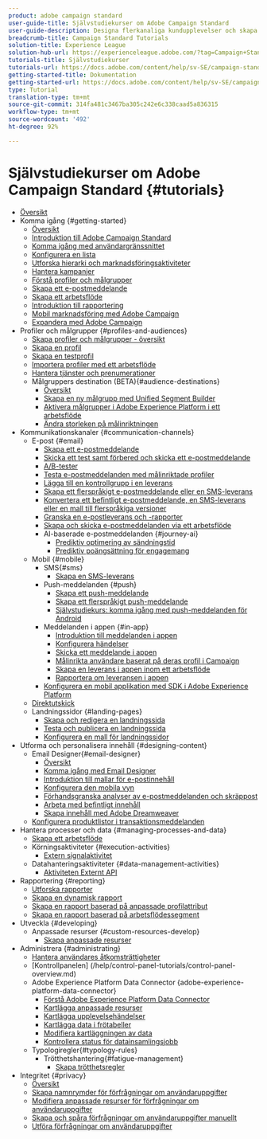 ```yaml
---
product: adobe campaign standard
user-guide-title: Självstudiekurser om Adobe Campaign Standard
user-guide-description: Designa flerkanaliga kundupplevelser och skapa en miljö för visuell kampanjsamordning, interaktionshantering i realtid och flerkanalsmarknadsföring.
breadcrumb-title: Campaign Standard Tutorials
solution-title: Experience League
solution-hub-url: https://experienceleague.adobe.com/?tag=Campaign+Standard#recommended/solutions/campaign
tutorials-title: Självstudiekurser
tutorials-url: https://docs.adobe.com/content/help/sv-SE/campaign-standard-learn/tutorials/overview.html
getting-started-title: Dokumentation
getting-started-url: https://docs.adobe.com/content/help/sv-SE/campaign-standard/using/campaign-standard-home.html
type: Tutorial
translation-type: tm+mt
source-git-commit: 314fa481c3467ba305c242e6c338caad5a836315
workflow-type: tm+mt
source-wordcount: '492'
ht-degree: 92%

---
```



# Självstudiekurser om Adobe Campaign Standard {#tutorials}

+ [Översikt](/help/overview.md)
+ Komma igång {#getting-started}
   + [Översikt](/help/getting-started/getting-started-overview.md)
   + [Introduktion till Adobe Campaign Standard](/help/getting-started/adobe-campaign-standard-introduction.md)
   + [Komma igång med användargränssnittet](/help/getting-started/getting-started-with-the-ui.md)
   + [Konfigurera en lista](/help/getting-started/configure-a-list.md)
   + [Utforska hierarki och marknadsföringsaktiviteter](/help/getting-started/explore-hierarchy-and-marketing-activities.md)
   + [Hantera kampanjer](/help/getting-started/managing-campaigns.md)
   + [Förstå profiler och målgrupper](/help/getting-started/understanding-profiles-and-audiences.md)
   + [Skapa ett e-postmeddelande](https://docs.adobe.com/content/help/sv-SE/campaign-standard-learn/tutorials/communication-channels/email/create-email-from-homepage.html)
   + [Skapa ett arbetsflöde](/help/managing-processes-and-data/create-workflow.md)
   + [Introduktion till rapportering](/help/getting-started/reporting-with-adobe-campaign-introduction.md)
   + [Mobil marknadsföring med Adobe Campaign](/help/getting-started/mobile-marketing-with-adobe-campaign.md)
   + [Expandera med Adobe Campaign](/help/getting-started/growing-with-adobe-campaign.md)
+ Profiler och målgrupper {#profiles-and-audiences}
   + [Skapa profiler och målgrupper - översikt](/help/profiles-and-audiences/creating-profiles-and-audiences.md)
   + [Skapa en profil](/help/profiles-and-audiences/creating-a-profile.md)
   + [Skapa en testprofil](/help/profiles-and-audiences/test-profiles.md)
   + [Importera profiler med ett arbetsflöde](/help/managing-processes-and-data/importing-profiles.md)
   + [Hantera tjänster och prenumerationer](/help/managing-processes-and-data/services-and-subscriptions.md)
   + Målgruppers destination (BETA){#audience-destinations}
      + [Översikt](/help/profiles-and-audiences/audience-destinations/audience-destinations-overview.md)
      + [Skapa en ny målgrupp med Unified Segment Builder](/help/profiles-and-audiences/audience-destinations/creating-audiences-using-segment-builder.md)
      + [Aktivera målgrupper i Adobe Experience Platform i ett arbetsflöde](/help/profiles-and-audiences/audience-destinations/activating-aep-audiences.md)
      + [Ändra storleken på målinriktningen](/help/profiles-and-audiences/audience-destinations/changing-targeting-dimension.md)
+ Kommunikationskanaler {#communication-channels}
   + E-post {#email}
      + [Skapa ett e-postmeddelande](/help/communication-channels/email/create-email-from-homepage.md)
      + [Skicka ett test samt förbered och skicka ett e-postmeddelande](/help/communication-channels/email/sending-test-preparing-sending-email.md)
      + [A/B-tester](/help/communication-channels/email/a-b-testing.md)
      + [Testa e-postmeddelanden med målinriktade profiler](/help/communication-channels/email/profile-substitution.md)
      + [Lägga till en kontrollgrupp i en leverans](/help/communication-channels/email/control-groups.md)
      + [Skapa ett flerspråkigt e-postmeddelande eller en SMS-leverans](/help/communication-channels/create-multilingual-deliveries.md)
      + [Konvertera ett befintligt e-postmeddelande, en SMS-leverans eller en mall till flerspråkiga versioner](/help/communication-channels/covert-into-multilingual-deliveries.md)
      + [Granska en e-postleverans och -rapporter](/help/communication-channels/email/reviewing-personalized-email-delivery-and-reports.md)
      + [Skapa och skicka e-postmeddelanden via ett arbetsflöde](/help/communication-channels/email/create-and-send-emails-via-workflow.md)
      + AI-baserade e-postmeddelanden {#journey-ai}
         + [Prediktiv optimering av sändningstid](/help/communication-channels/email/ai-powered-emails/predictive-send-time-optimization.md)
         + [Prediktiv poängsättning för engagemang](/help/communication-channels/email/ai-powered-emails/predictive-engagement-scoring.md)
   + Mobil {#mobile}
      + SMS{#sms}
         + [Skapa en SMS-leverans](/help/communication-channels/mobile/sms/sms-delivery.md)
      + Push-meddelanden {#push}
         + [Skapa ett push-meddelande](/help/communication-channels/mobile/push-notifications/creating-a-push-notification.md)
         + [Skapa ett flerspråkigt push-meddelande](/help/communication-channels/mobile/push-notifications/creating-multilingual-push-notifications.md)
         + [Självstudiekurs: komma igång med push-meddelanden för Android](https://docs.adobe.com/content/help/sv-SE/campaign-standard-learn/getting-started-with-push-notifications-android/introduction.html)
      + Meddelanden i appen {#in-app}
         + [Introduktion till meddelanden i appen](/help/communication-channels/mobile/in-app/in-app-message-overview.md)
         + [Konfigurera händelser](/help/communication-channels/mobile/in-app/configure-events.md)
         + [Skicka ett meddelande i appen](/help/communication-channels/mobile/in-app/broadcast-in-app-message.md)
         + [Målinrikta användare baserat på deras profil i Campaign](/help/communication-channels/mobile/in-app/target-users-based-on-campaign-profile.md)
         + [Skapa en leverans i appen inom ett arbetsflöde](/help/communication-channels/mobile/in-app/in-app-activity.md)
         + [Rapportera om leveransen i appen](/help/communication-channels/mobile/in-app/in-app-reporting.md)
      + [Konfigurera en mobil applikation med SDK i Adobe Experience Platform](/help/communication-channels/mobile/configure-mobile-apps-using-aep-sdk.md)
   + [Direktutskick](/help/communication-channels/direct-mail/directmail.md)
   + Landningssidor {#landing-pages}
      + [Skapa och redigera en landningssida](/help/communication-channels/landing-pages/landing-page-create-and-edit.md)
      + [Testa och publicera en landningssida](/help/communication-channels/landing-pages/landing-page-test-and-publish.md)
      + [Konfigurera en mall för landningssidor](/help/communication-channels/landing-pages/landing-page-configure-templates.md)
+ Utforma och personalisera innehåll {#designing-content}
   + Email Designer{#email-designer}
      + [Översikt](/help/designing-content/email-designer/email-designer-overview.md)
      + [Komma igång med Email Designer](/help/designing-content/email-designer/getting-started-with-the-email-designer.md)
      + [Introduktion till mallar för e-postinnehåll](/help/designing-content/email-designer/email-content-templates.md)
      + [Konfigurera den mobila vyn](/help/designing-content/email-designer/configure-the-mobile-view.md)
      + [Förhandsgranska analyser av e-postmeddelanden och skräppost](/help/designing-content/email-designer/preview-your-email.md)
      + [Arbeta med befintligt innehåll](/help/designing-content/email-designer/working-with-existing-content.md)
      + [Skapa innehåll med Adobe Dreamweaver](/help/designing-content/email-designer/dreamweaver-integration.md)
   + [Konfigurera produktlistor i transaktionsmeddelanden](/help/designing-content/product-listings-in-transactional-email.md)
+ Hantera processer och data {#managing-processes-and-data}
   + [Skapa ett arbetsflöde](/help/managing-processes-and-data/create-workflow.md)
   + Körningsaktiviteter {#execution-activities}
      + [Extern signalaktivitet](/help/managing-processes-and-data/execution-activities/external-signal-activity.md)
   + Datahanteringsaktiviteter {#data-management-activities}
      + [Aktiviteten Externt API](/help/managing-processes-and-data/data-management-activities/external-api-activity.md)
+ Rapportering {#reporting}
   + [Utforska rapporter](/help/getting-started/exploring-reports.md)
   + [Skapa en dynamisk rapport](/help/reporting/creating-a-dynamic-report.md)
   + [Skapa en rapport baserad på anpassade profilattribut](/help/reporting/custom-profile-attributes-dynamic-reports.md)
   + [Skapa en rapport baserad på arbetsflödessegment](/help/reporting/report-on-workflow-segments.md)
+ Utveckla {#developing}
   + Anpassade resurser {#custom-resources-develop}
      + [Skapa anpassade resurser](/help/managing-processes-and-data/custom-resources/creating-custom-resources.md)
+ Administrera {#administrating}
   + [Hantera användares åtkomsträttigheter](/help/administrating/managing-user-access-rights.md)
   + [Kontrollpanelen] (/help/control-panel-tutorials/control-panel-overview.md)
   + Adobe Experience Platform Data Connector {adobe-experience-platform-data-connector}
      + [Förstå Adobe Experience Platform Data Connector](/help/administrating/adobe-experience-platform-data-connector/understanding-the-adobe-experience-platform-data-connector.md)
      + [Kartlägga anpassade resurser](/help/administrating/adobe-experience-platform-data-connector/mapping-custom-resources.md)
      + [Kartlägga upplevelsehändelser](/help/administrating/adobe-experience-platform-data-connector/mapping-experience-events.md)
      + [Kartlägga data i frötabeller](/help/administrating/adobe-experience-platform-data-connector/mapping-seed-table-data.md)
      + [Modifiera kartläggningen av data](/help/administrating/adobe-experience-platform-data-connector/modifying-data-mapping.md)
      + [Kontrollera status för datainsamlingsjobb](/help/administrating/adobe-experience-platform-data-connector/checking-status-of-data-ingestion-jobs.md)
   + Typologiregler{#typology-rules}
      + Trötthetshantering{#fatigue-management}
         + [Skapa trötthetsregler](/help/administrating/typology-rules/fatigue-management/create-fatigue-rules.md)
+ Integritet {#privacy}
   + [Översikt](/help/privacy/privacy-overview.md)
   + [Skapa namnrymder för förfrågningar om användaruppgifter](/help/privacy/namespaces-for-privacy-requests.md)
   + [Modifiera anpassade resurser för förfrågningar om användaruppgifter](/help/privacy/custom-resources-for-privacy-requests.md)
   + [Skapa och spåra förfrågningar om användaruppgifter manuellt](/help/privacy/create-and-track-privacy-requests.md)
   + [Utföra förfrågningar om användaruppgifter](/help/privacy/execute-privacy-requests.md)